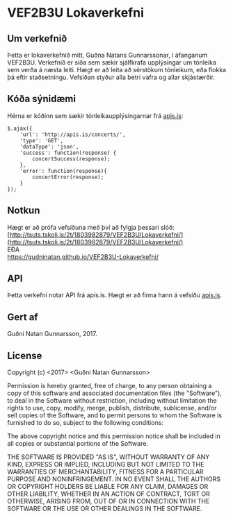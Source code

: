 # VEF2B3U Lokaverkefni

## Um verkefnið

Þetta er lokaverkefnið mitt, Guðna Natans Gunnarssonar, í áfanganum VEF2B3U. Verkefnið er síða sem sækir sjálfkrafa upplýsingar um tónleika sem verða á næsta leiti. Hægt er að leita að sérstökum tónleikum, eða flokka þá eftir staðsetningu. Vefsíðan styður alla betri vafra og allar skjástærðir.


## Kóða sýnidæmi

Hérna er kóðinn sem sækir tónleikaupplýsingarnar frá [apis.is](http://docs.apis.is/#endpoint-concerts):
~~~~
$.ajax({
	'url': 'http://apis.is/concerts/',
	'type': 'GET',
	'dataType': 'json',
	'success': function(response) {
	  	concertSuccess(response);
	},
	'error': function(response){
	  	concertError(response);
	}
});
~~~~

## Notkun

Hægt er að prófa vefsíðuna með því að fylgja þessari slóð:
[http://tsuts.tskoli.is/2t/1803982879/VEF2B3U/Lokaverkefni/](http://tsuts.tskoli.is/2t/1803982879/VEF2B3U/Lokaverkefni/)  
EÐA  
https://gudninatan.github.io/VEF2B3U-Lokaverkefni/

## API

Þetta verkefni notar API frá apis.is.
Hægt er að finna hann á vefsíðu [apis.is](http://docs.apis.is/#endpoint-concerts).

## Gert af

Guðni Natan Gunnarsson, 2017.

## License

Copyright (c) <2017> <Guðni Natan Gunnarsson>

Permission is hereby granted, free of charge, to any person obtaining a copy
of this software and associated documentation files (the "Software"), to deal
in the Software without restriction, including without limitation the rights
to use, copy, modify, merge, publish, distribute, sublicense, and/or sell
copies of the Software, and to permit persons to whom the Software is
furnished to do so, subject to the following conditions:

The above copyright notice and this permission notice shall be included in all
copies or substantial portions of the Software.

THE SOFTWARE IS PROVIDED "AS IS", WITHOUT WARRANTY OF ANY KIND, EXPRESS OR
IMPLIED, INCLUDING BUT NOT LIMITED TO THE WARRANTIES OF MERCHANTABILITY,
FITNESS FOR A PARTICULAR PURPOSE AND NONINFRINGEMENT. IN NO EVENT SHALL THE
AUTHORS OR COPYRIGHT HOLDERS BE LIABLE FOR ANY CLAIM, DAMAGES OR OTHER
LIABILITY, WHETHER IN AN ACTION OF CONTRACT, TORT OR OTHERWISE, ARISING FROM,
OUT OF OR IN CONNECTION WITH THE SOFTWARE OR THE USE OR OTHER DEALINGS IN THE
SOFTWARE.
